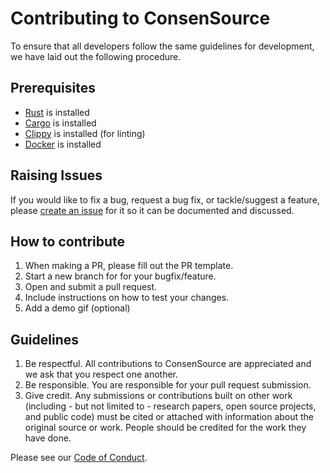 # Contributing to ConsenSource

To ensure that all developers follow the same guidelines for development, we have laid out the following procedure.

## Prerequisites

-   [Rust](https://www.rust-lang.org/tools/install) is installed
-   [Cargo](https://crates.io/) is installed
-   [Clippy](https://github.com/rust-lang/rust-clippy) is installed (for linting)
-   [Docker](https://docs.docker.com/install/) is installed

## Raising Issues

If you would like to fix a bug, request a bug fix, or tackle/suggest a feature, please [create an issue](https://github.com/target/consensource-ui/issues) for it so it can be documented and discussed.

## How to contribute

1. When making a PR, please fill out the PR template.
1. Start a new branch for for your bugfix/feature.
1. Open and submit a pull request.
1. Include instructions on how to test your changes.
1. Add a demo gif (optional)

## Guidelines

1. Be respectful. All contributions to ConsenSource are appreciated and we ask that you respect one another.
1. Be responsible. You are responsible for your pull request submission.
1. Give credit. Any submissions or contributions built on other work (including - but not limited to - research papers, open source projects, and public code) must be cited or attached with information about the original source or work. People should be credited for the work they have done.

Please see our [Code of Conduct](.github/CODE_OF_CONDUCT.md).
